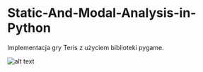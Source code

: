 # Static-And-Modal-Analysis-in-Python
Implementacja gry Teris z użyciem biblioteki pygame.

![alt text](https://github.com/DzikiCzosnek99/Tetris/blob/master/game.png?raw=true)
